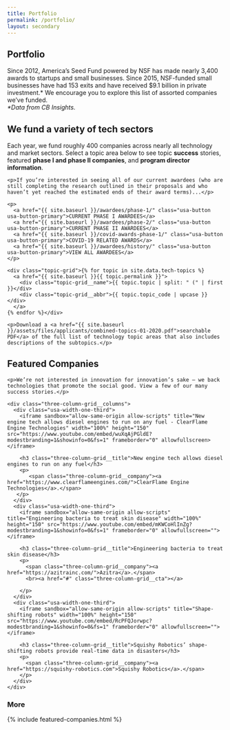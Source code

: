```yaml
---
title: Portfolio
permalink: /portfolio/
layout: secondary
---
```

<script type="text/javascript"> setTimeout(function(){var a=document.createElement("script"); var b=document.getElementsByTagName("script")[0]; a.src=document.location.protocol+"//script.crazyegg.com/pages/scripts/0041/5508.js?"+Math.floor(new Date().getTime()/3600000); a.async=true;a.type="text/javascript";b.parentNode.insertBefore(a,b)}, 1);</script>

<section class="section-header full-bleed-bg--blue">
  <div class="usa-section usa-content usa-grid">
    <h1 id="portfolio">Portfolio</h1>
    <p>
      Since 2012, America’s Seed Fund powered by NSF has made nearly 3,400 awards to startups and small businesses. Since 2015, NSF-funded small businesses have had 153 exits and have received $9.1 billion in private investment.* We encourage you to explore this list of assorted companies we’ve funded.<br>
      <span class="text-small" style="font-style:italic;">*Data from CB Insights.</span>
    </p>
  </div>
</section>

<section class="full-bleed-bg">
  <div class="usa-section usa-content usa-grid">
    <h2>We fund a variety of tech sectors</h2>
    <p class="text-medium">Each year, we fund roughly 400 companies across nearly all technology and market sectors. Select a topic area below to see topic <b>success</b> stories, featured <b>phase I and phase II companies</b>, and <b>program director information</b>.</p>

    <p>If you’re interested in seeing all of our current awardees (who are still completing the research outlined in their proposals and who haven’t yet reached the estimated ends of their award terms)...</p>

    <p>
      <a href="{{ site.baseurl }}/awardees/phase-1/" class="usa-button usa-button-primary">CURRENT PHASE I AWARDEES</a>
      <a href="{{ site.baseurl }}/awardees/phase-2/" class="usa-button usa-button-primary">CURRENT PHASE II AWARDEES</a>
      <a href="{{ site.baseurl }}/covid-awards-phase-1/" class="usa-button usa-button-primary">COVID-19 RELATED AWARDS</a>
      <a href="{{ site.baseurl }}/awardees/history/" class="usa-button usa-button-primary">VIEW ALL AWARDEES</a>
    </p>

    <div class="topic-grid">{% for topic in site.data.tech-topics %}
      <a href="{{ site.baseurl }}{{ topic.permalink }}">
        <div class="topic-grid__name">{{ topic.topic | split: " (" | first }}</div>
        <div class="topic-grid__abbr">{{ topic.topic_code | upcase }}</div>
      </a>
    {% endfor %}</div>

    <p>Download a <a href="{{ site.baseurl }}/assets/files/applicants/combined-topics-01-2020.pdf">searchable PDF</a> of the full list of technology topic areas that also includes descriptions of the subtopics.</p>
  </div>
</section>

<section class="full-bleed-bg--blue three-column-grid">
  <div class="usa-section usa-content usa-grid">
    <h2>Featured Companies</h2>

    <p>We’re not interested in innovation for innovation’s sake — we back technologies that promote the social good. View a few of our many success stories.</p>

    <div class="three-column-grid__columns">
      <div class="usa-width-one-third">
        <iframe sandbox="allow-same-origin allow-scripts" title="New engine tech allows diesel engines to run on any fuel - ClearFlame Engine Technologies" width="100%" height="150" src="https://www.youtube.com/embed/wuXqAjPGldE?modestbranding=1&showinfo=0&fs=1" frameborder="0" allowfullscreen></iframe>

        <h3 class="three-column-grid__title">New engine tech allows diesel engines to run on any fuel</h3>
        <p>
           <span class="three-column-grid__company"><a href="https://www.clearflameengines.com/">ClearFlame Engine Technologies</a>.</span>
       </p>
      </div>
      <div class="usa-width-one-third">
        <iframe sandbox="allow-same-origin allow-scripts" title="Engineering bacteria to treat skin disease" width="100%" height="150" src="https://www.youtube.com/embed/mKWCoHlInZg?modestbranding=1&showinfo=0&fs=1" frameborder="0" allowfullscreen=""></iframe>

        <h3 class="three-column-grid__title">Engineering bacteria to treat skin disease</h3>
        <p>
          <span class="three-column-grid__company"><a href="https://azitrainc.com/">Azitra</a>.</span>
          <br><a href="#" class="three-column-grid__cta"></a>
          
        </p>
      </div>
      <div class="usa-width-one-third">
        <iframe sandbox="allow-same-origin allow-scripts" title="Shape-shifting robots" width="100%" height="150" src="https://www.youtube.com/embed/RcPFQJorwpc?modestbranding=1&showinfo=0&fs=1" frameborder="0" allowfullscreen=""></iframe>

        <h3 class="three-column-grid__title">Squishy Robotics’ shape-shifting robots provide real-time data in disasters</h3>
        <p>
          <span class="three-column-grid__company"><a href="https://squishy-robotics.com">Squishy Robotics</a>.</span>
        </p>
      </div>
    </div>
  </div>
</section>

<section class="full-bleed-bg--blue">
  <div class="usa-section usa-content usa-grid">
    <h3>More</h3>
    {% include featured-companies.html %}
  </div>
</section>
